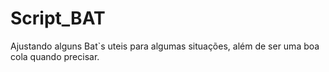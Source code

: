 # Script_BAT

Ajustando alguns Bat`s uteis para algumas situações, além de ser uma boa cola quando precisar.
